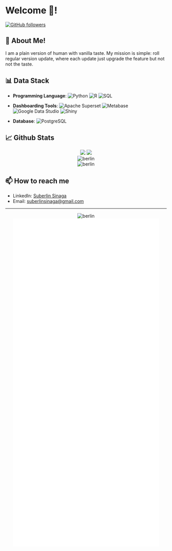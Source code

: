 # Welcome 🤝!
[![GitHub followers](https://img.shields.io/github/followers/blakcjack?label=Follow&style=social)](https://github.com/blakcjack)

## 🙂 About Me!

I am a plain version of human with vanilla taste. My mission is simple: roll regular version update, where each update just upgrade the feature but not not the taste.

## 📊 Data Stack

- **Programming Language**: ![Python](https://img.shields.io/badge/-Python-3776AB?style=flat-square&logo=python&logoColor=black) ![R](https://img.shields.io/badge/-R-276DC3?style=flat-square&logo=R&logoColor=white) ![SQL](https://img.shields.io/badge/-SQL-4479A1?)

- **Dashboarding Tools**: ![Apache Superset](https://img.shields.io/badge/-Apache%20Superset-20A6C9?style=flat-square&logo=apachesuperset&logoColor=black) ![Metabase](https://img.shields.io/badge/-Metabase-509EE3?style=flat-square&logo=metabase&logoColor=black) ![Google Data Studio](https://img.shields.io/badge/-Google%20Data%20Studio-669DF6?style=flat-square&logo=googledatastudio&logoColor=black) ![Shiny](https://img.shields.io/badge/-Shiny%20Dashboard-276DC3?style=flat-square&logo=Shiny&logoColor=black)

- **Database**: ![PostgreSQL](https://img.shields.io/badge/-PostgreSQL-336791?style=flat-square&logo=postgresql&logoColor=white)

## 📈 Github Stats

<div align="center">
  <img height="180em" src="https://github-readme-stats.vercel.app/api?username=blakcjack&show_icons=true&theme=radical&include_all_commits=true&count_private=true"/>
  <img height="180em" src="https://github-readme-stats.vercel.app/api/top-langs/?username=blakcjack&layout=compact&langs_count=7&theme=radical"/>
</div>

<div align="center">
  <img src="https://github-readme-streak-stats.herokuapp.com/?user=blakcjack&theme=radical" alt="berlin" />
</div>

<div align="center">
  <img src="https://github-profile-trophy.vercel.app/?username=blakcjack&theme=radical&no-frame=false&no-bg=true&margin-w=4" alt="berlin" />
</div>

## 📫 How to reach me
- LinkedIn: [Suberlin Sinaga](https://id.linkedin.com/in/suberlin-sinaga-007)
- Email: suberlinsinaga@gmail.com

---

<div align="center">
  <img src="https://komarev.com/ghpvc/?username=blakcjack&label=Profile%20views&color=0e75b6&style=flat" alt="berlin" />
</div>

<div align="center">
  <picture>
    <img src="/github-metrics.svg" alt="Metrics">
  </picture>
</div>
